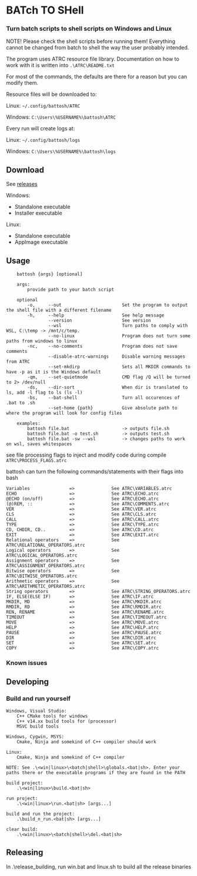 # BATch TO SHell

### Turn batch scripts to shell scripts on Windows and Linux

NOTE! Please check the shell scripts before running them! Everything cannot be changed from batch to shell the way the user probably intended.


The program uses ATRC resource file library. Documentation on how to work with it is written into  ```.\ATRC\README.txt ```

For most of the commands, the defaults are there for a reason but you can modify them.
 
Resource files will be downloaded to:

Linux: ```~/.config/battosh/ATRC```

Windows: ```C:\Users\%USERNAME%\battosh\ATRC```


Every run will create logs at:

Linux: ```~/.config/battosh/logs```

Windows: ```C:\Users\%USERNAME%\battosh\logs```

## Download

See [releases](https://github.com/Antonako1/battosh/releases)

Windows:

- Standalone executable
- Installer executable

Linux:

- Standalone executable
- AppImage executable

## Usage

        battosh {args} [optional]

        args:
            provide path to your batch script

        optional
            -o,     --out                       Set the program to output the shell file with a different filename
            -h,     --help                      See help message
                    --version                   See version
                    --wsl                       Turn paths to comply with WSL, C:\temp -> /mnt/c/temp.
                    --no-linux                  Program does not turn some paths from windows to linux
            -nc,    --no-comments               Program does not save comments
                    --disable-atrc-warnings     Disable warning messages from ATRC
                    --set-mkdirp                Sets all MKDIR commands to have -p as it is the Windows default
            -qm,    --set-quietmode             CMD flag /Q will be turned to 2> /dev/null
            -ds,    --dir-sort                  When dir is translated to ls, add -l flag to ls (ls -l) 
            -bs,    --bat-shell                 Turn all occurences of .bat to .sh
                    --set-home {path}           Give absolute path to where the program will look for config files

        examples:
            battosh file.bat                    -> outputs file.sh
            battosh file.bat -o test.sh         -> outputs test.sh
            battosh file.bat -sw --wsl          -> changes paths to work on wsl, saves whitespaces

see file processing flags to inject and modify code during compile `ATRC\PROCESS_FLAGS.atrc`

battosh can turn the following commands/statements with their flags into bash
    
    Variables               =>              See ATRC\VARIABLES.atrc
    ECHO                    =>              See ATRC\ECHO.atrc
    @ECHO (on/off)          =>              See ATRC\ECHO.atrc
    (@)REM, ::              =>              See ATRC\COMMENTS.atrc
    VER                     =>              See ATRC\VER.atrc
    CLS                     =>              See ATRC\CLS.atrc
    CALL                    =>              See ATRC\CALL.atrc
    TYPE                    =>              See ATRC\TYPE.atrc
    CD, CHDIR, CD..         =>              See ATRC\CD.atrc
    EXIT                    =>              See ATRC\EXIT.atrc
    Relational operators    =>              See ATRC\RELATIONAL_OPERATORS.atrc
    Logical operators       =>              See ATRC\LOGICAL_OPERATORS.atrc 
    Assignment operators    =>              See ATRC\ASSIGNMENT_OPERATORS.atrc
    Bitwise operators       =>              See ATRC\BITWISE_OPERATORS.atrc
    Arithmetic operators    =>              See ATRC\ARITHMETIC_OPERATORS.atrc
    String operators        =>              See ATRC\STRING_OPERATORS.atrc
    IF, ELSE(ELSE IF)       =>              See ATRC\IF.atrc
    MKDIR, MD               =>              See ATRC\MKDIR.atrc
    RMDIR, RD               =>              See ATRC\RMDIR.atrc
    REN, RENAME             =>              See ATRC\RENAME.atrc
    TIMEOUT                 =>              See ATRC\TIMEOUT.atrc
    MOVE                    =>              See ATRC\MOVE.atrc
    HELP                    =>              See ATRC\HELP.atrc
    PAUSE                   =>              See ATRC\PAUSE.atrc
    DIR                     =>              See ATRC\DIR.atrc
    SET                     =>              See ATRC\SET.atrc
    COPY                    =>              See ATRC\COPY.atrc

### Known issues

## Developing

### Build and run yourself

    Windows, Visual Studio:
        C++ CMake tools for windows
        C++ v14.xx build tools for (processor)
        MSVC build tools

    Windows, Cygwin, MSYS:
        Cmake, Ninja and somekind of C++ compiler should work

    Linux:
        Cmake, Ninja and somekind of C++ compiler

    NOTE: See .\<win|linux>\<batch|shell>\globals.<bat|sh>. Enter your paths there or the executable programs if they are found in the PATH

    build project:
        .\<win|linux>\build.<bat|sh>

    run project:
        .\<win|linux>\run.<bat|sh> [args...]

    build and run the project:
        .\build_n_run.<bat|sh> [args...]

    clear build:
        .\<win|linux>\<batch|shell>\del.<bat|sh>

## Releasing

In .\release_building, run win.bat and linux.sh to build all the release binaries
